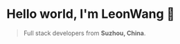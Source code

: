 # Hello world, I'm LeonWang 👋

> Full stack developers from **Suzhou, China**.

<!-- ### 🏠 Blog:

-   **[LiamBlog](https://aiyang.vercel.app)**
-   **[LiamNotes](https://limuen.github.io)** -->
